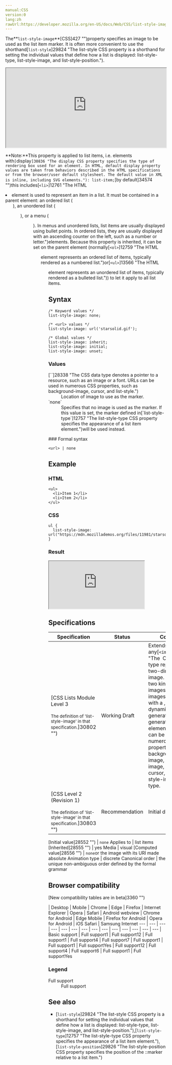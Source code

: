 ```yaml
---
manual:CSS
version:0
lang:zh
rawUrl:https://developer.mozilla.org/en-US/docs/Web/CSS/list-style-image
---
```






The**`list-style-image`**[CSS]427 "")property specifies an image to be used as the list item marker. It is often more convenient to use the shorthand[`list-style`]29824 "The list-style CSS property is a shorthand for setting the individual values that define how a list is displayed: list-style-type, list-style-image, and list-style-position.").

<iframe src='https://interactive-examples.mdn.mozilla.net/pages/css/list-style-image.html' width='100%' height='250'></iframe>


**Note:**This property is applied to list items, i.e. elements with`[`display`]30836 "The display CSS property specifies the type of rendering box used for an element. In HTML, default display property values are taken from behaviors described in the HTML specifications or from the browser/user default stylesheet. The default value in XML is inline, including SVG elements."): list-item;`[by default]34574 "")this includes[`<li>`]12761 "The HTML <li> element is used to represent an item in a list. It must be contained in a parent element: an ordered list (<ol>), an unordered list (<ul>), or a menu (<menu>). In menus and unordered lists, list items are usually displayed using bullet points. In ordered lists, they are usually displayed with an ascending counter on the left, such as a number or letter.")elements. Because this property is inherited, it can be set on the parent element (normally[`<ol>`]12759 "The HTML <ol> element represents an ordered list of items, typically rendered as a numbered list.")or[`<ul>`]13566 "The HTML <ul> element represents an unordered list of items, typically rendered as a bulleted list.")) to let it apply to all list items.



## Syntax<a name="Syntax"></a>

```
/* Keyword values */
list-style-image: none;

/* <url> values */
list-style-image: url('starsolid.gif');

/* Global values */
list-style-image: inherit;
list-style-image: initial;
list-style-image: unset;
```

### Values<a name="Values"></a>
<dl><dt id=''>[`<url>`]28338 "The <url> CSS data type denotes a pointer to a resource, such as an image or a font. URLs can be used in numerous CSS properties, such as background-image, cursor, and list-style.")</dt><dd>Location of image to use as the marker.</dd><dt id=''>`none`</dt><dd>Specifies that no image is used as the marker. If this value is set, the marker defined in[`list-style-type`]12757 "The list-style-type CSS property specifies the appearance of a list item element.")will be used instead.</dd></dl>
### Formal syntax<a name="Formal_syntax"></a>

```
<url> | none
```

## Example<a name="Example"></a>

### HTML<a name="HTML"></a>

```
<ul>
  <li>Item 1</li>
  <li>Item 2</li>
</ul>
```

### CSS<a name="CSS"></a>

```
ul {
  list-style-image: url("https://mdn.mozillademos.org/files/11981/starsolid.gif");
}
```

### Result<a name="Result"></a>


<iframe src='https://mdn.mozillademos.org/en-US/docs/Web/CSS/list-style-image$samples/Example?revision=1361793' width='null' height='null'></iframe>



## Specifications<a name="Specifications"></a>

Specification | Status | Comment 
 ---  |  ---  |  ---  | 
[CSS Lists Module Level 3<br></br><small>The definition of &#39;list-style-image&#39; in that specification.</small>]30802 "") | Working Draft | Extends support to any[`<image>`]28330 "The <image> CSS data type represents a two-dimensional image. There are two kinds of images: plain images, referenced with a <url>, and dynamically-generated images, generated with <gradient> or element(). Images can be used with numerous CSS properties, such as background-image, border-image, content, cursor, and list-style-image.")data type. 
[CSS Level 2 (Revision 1)<br></br><small>The definition of &#39;list-style-image&#39; in that specification.</small>]30803 "") | Recommendation | Initial definition 


[Initial value]28552 "") | `none` 
Applies to | list items 
[Inherited]28555 "") | yes 
Media | visual 
[Computed value]28556 "") | `none`or the image with its URI made absolute 
Animation type | discrete 
Canonical order | the unique non-ambiguous order defined by the formal grammar 


## Browser compatibility<a name="Browser_compatibility"></a>
[New compatibility tables are in beta<i></i>]3360 "")

 | <abbr>Desktop<i></i></abbr> | <abbr>Mobile<i></i></abbr> 
 | <abbr>Chrome<i></i></abbr> | <abbr>Edge<i></i></abbr> | <abbr>Firefox<i></i></abbr> | <abbr>Internet Explorer<i></i></abbr> | <abbr>Opera<i></i></abbr> | <abbr>Safari<i></i></abbr> | <abbr>Android webview<i></i></abbr> | <abbr>Chrome for Android<i></i></abbr> | <abbr>Edge Mobile<i></i></abbr> | <abbr>Firefox for Android<i></i></abbr> | <abbr>Opera for Android<i></i></abbr> | <abbr>iOS Safari<i></i></abbr> | <abbr>Samsung Internet<i></i></abbr> 
 ---  |  ---  |  ---  |  ---  |  ---  |  ---  |  ---  |  ---  |  ---  |  ---  |  ---  |  ---  |  ---  |  ---  | 
Basic support | <abbr>Full support</abbr>1 | <abbr>Full support</abbr>12 | <abbr>Full support</abbr>1 | <abbr>Full support</abbr>4 | <abbr>Full support</abbr>7 | <abbr>Full support</abbr>1 | <abbr>Full support</abbr>1 | <abbr>Full support</abbr>Yes | <abbr>Full support</abbr>12 | <abbr>Full support</abbr>4 | <abbr>Full support</abbr>6 | <abbr>Full support</abbr>1 | <abbr>Full support</abbr>Yes 


### Legend<a name="Legend"></a>
<dl><dt id=''><abbr>Full support</abbr></dt><dd>Full support</dd></dl>

## See also<a name="See_also"></a>

* [`list-style`]29824 "The list-style CSS property is a shorthand for setting the individual values that define how a list is displayed: list-style-type, list-style-image, and list-style-position."),[`list-style-type`]12757 "The list-style-type CSS property specifies the appearance of a list item element."),[`list-style-position`]29826 "The list-style-position CSS property specifies the position of the ::marker relative to a list item.")



